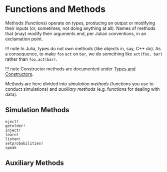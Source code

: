 # Functions and Methods

Methods (functions) operate on types, producing an output or modifying their inputs (or, sometimes, not doing anything at all). Names of methods that (may) modify their arguments end, per Julian conventions, in an exclamation point.

!!! note
    In Julia, types do not own methods (like objects in, say, C++ do). As a consequence, to make `foo` `act` on `bar`, we do something like `act(foo, bar)` rather than `foo.act(bar)`.

!!! note
    Constructor methods are documented under [Types and Constructors](@ref).

Methods are here divided into *simulation methods* (functions you use to conduct simulations) and *auxiliary methods* (e.g. functions for dealing with data).


## Simulation Methods

```@docs
eject!
getolder!
inject!
learn!
listen!
setprobabilities!
speak
```

## Auxiliary Methods
